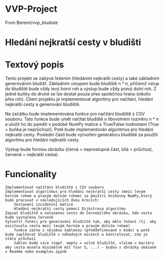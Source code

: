# VVP-Project

From Beremi/vvp_bludiste

# Hledání nejkratší cesty v bludišti
# Textový popis

Tento projekt se zabývá řešením (hledáním nejkratší cesty) a také základním generováním bludišť. Základním vstupem bude bludiště n * n, přičemž vstup do bludiště bude vždy levý horní roh a výstup bude vždy pravý dolní roh. Z jedné buňky do druhé se lze dostat pouze přes společnou hranu (nikoliv přes roh). Cílem projektu je implementovat algoritmy pro načítání, hledání nejkratší cesty a generování bludiště.

Na začátku bude implementována funkce pro načítání bludiště z CSV souboru. Tato funkce bude umět načítat bludiště o libovolném rozměru n * n a uložit ho do paměti v podobě NumPy matice s True/False hodnotami (True = buňka je neprůchozí). Poté bude implementován algoritmus pro hledání nejkratší cesty. Poslední částí bude vytvoření generátoru bludiště za použití algoritmu pro hledání nejkratší cesty.

Výstup bude formou obrázku (černá = neprostupná část, bílá = průchozí, červená = nejkratší cesta).
# Funcionality

    Implementovat načítání bludiště z CSV souboru
    Implementovat algoritmus pro hledání nejkratší cesty (mezi levým horním rohem a pravým dolním rohem) za použití knihovny NumPy,který bude pracovat v následujících dvou krocích:
        Sestavení incidenční matice
        Hledání nejkratší cesty pomocí Dijkstrova algoritmu
    Zapsat bludiště a nalezenou cestu do černobílého obrázku, kde cesta bude vyznačena červeně
    Vytvořit funkci pro generování bludiště tak, aby mělo řešení (tj. aby existovala cesta mezi levým horním a pravým dolním rohem)
        funkce začne s nějakou šablonou (předdefinované v kódu) a poté bude zaplňovat bludiště v náhodných místech a kontrolovat, zda je stále průchozí
        šablon bude více (např. empty = volné bludiště, slalom = bariéry aby cesta musela minimálně mít tvar S, ...) - budou s obrázky ukázané v Readme nebo examples.ipynb
